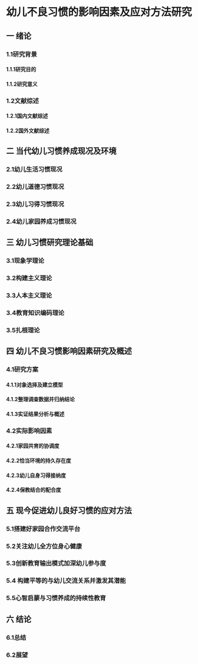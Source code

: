 # 幼儿不良习惯的影响因素及应对方法研究
## 一 绪论
### 1.1研究背景
#### 1.1.1研究目的
#### 1.1.2研究意义
### 1.2文献综述
#### 1.2.1国内文献综述
#### 1.2.2国外文献综述
## 二 当代幼儿习惯养成现况及环境
### 2.1幼儿生活习惯现况
### 2.2幼儿道德习惯现况
### 2.3幼儿习得习惯现况
### 2.4幼儿家园养成习惯现况
## 三 幼儿习惯研究理论基础
### 3.1现象学理论
### 3.2构建主义理论
### 3.3人本主义理论
### 3.4教育知识编码理论
### 3.5扎根理论
## 四 幼儿不良习惯影响因素研究及概述
### 4.1研究方案
#### 4.1.1对象选择及建立模型
#### 4.1.2整理调查数据并归纳结论
#### 4.1.3实证结果分析与概述
### 4.2实际影响因素
#### 4.2.1家园共育的协调度
#### 4.2.2恰当环境的持久存在度
#### 4.2.3幼儿自身习得接纳度
#### 4.2.4保教结合的配合度
## 五 现今促进幼儿良好习惯的应对方法
### 5.1搭建好家园合作交流平台
### 5.2关注幼儿全方位身心健康
### 5.3创新教育输出模式加深幼儿参与度
### 5.4 构建平等的与幼儿交流关系并激发其潜能
### 5.5心智启蒙与习惯养成的持续性教育
## 六 结论
### 6.1总结
### 6.2展望
